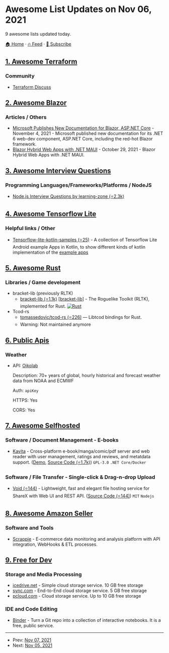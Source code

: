 # Awesome List Updates on Nov 06, 2021

9 awesome lists updated today.

[🏠 Home](/README.md) · [🔥 Feed](https://test.trackawesomelist.com/feed.xml) · [📮 Subscribe](https://trackawesomelist.us17.list-manage.com/subscribe?u=d2f0117aa829c83a63ec63c2f&id=36a103854c)



## [1. Awesome Terraform](/content/shuaibiyy/awesome-terraform/README.md)

### Community

*   [Terraform Discuss](https://discuss.hashicorp.com/c/terraform-core/27)

## [2. Awesome Blazor](/content/AdrienTorris/awesome-blazor/README.md)

### Articles / Others

*   [Microsoft Publishes New Documentation for Blazor, ASP.NET Core](https://visualstudiomagazine.com/articles/2021/11/04/new-aspnet-core-docs.aspx) - November 4, 2021 - Microsoft published new documentation for its .NET 6 web-dev component, ASP.NET Core, including the red-hot Blazor framework.
*   [Blazor Hybrid Web Apps with .NET MAUI](https://www.codemag.com/article/2111092) - October 29, 2021 - Blazor Hybrid Web Apps with .NET MAUI.

## [3. Awesome Interview Questions](/content/DopplerHQ/awesome-interview-questions/README.md)

### Programming Languages/Frameworks/Platforms / NodeJS

*   [Node.js Interview Questions by learning-zone (⭐2.3k)](https://github.com/learning-zone/nodejs-interview-questions)

## [4. Awesome Tensorflow Lite](/content/margaretmz/awesome-tensorflow-lite/README.md)

### Helpful links / Other

*   [Tensorflow-lite-kotlin-samples (⭐25)](https://github.com/SunitRoy2703/Tensorflow-lite-kotlin-samples) - A collection of Tensorflow Lite Android example Apps in Kotlin, to show different kinds of kotlin implementation of the [example apps](https://www.tensorflow.org/lite/examples)

## [5. Awesome Rust](/content/rust-unofficial/awesome-rust/README.md)

### Libraries / Game development

*   bracket-lib (previously RLTK)
    *   [bracket-lib (⭐1.1k)](https://github.com/amethyst/bracket-lib) \[[bracket-lib](https://crates.io/crates/bracket-lib)] - The Roguelike Toolkit (RLTK), implemented for Rust. [![Rust](https://github.com/amethyst/bracket-lib/actions/workflows/rust.yml/badge.svg)](https://github.com/amethyst/bracket-lib/actions/workflows/rust.yml)
*   Tcod-rs
    *   [tomassedovic/tcod-rs (⭐226)](https://github.com/tomassedovic/tcod-rs) — Libtcod bindings for Rust.
    *   Warning: Not maintained anymore

## [6. Public Apis](/content/public-apis/public-apis/README.md)

### Weather

- API: [Oikolab](https://docs.oikolab.com)

  Description: 70+ years of global, hourly historical and forecast weather data from NOAA and ECMWF

  Auth: `apiKey`

  HTTPS: Yes

  CORS: Yes



## [7. Awesome Selfhosted](/content/awesome-selfhosted/awesome-selfhosted/README.md)

### Software / Document Management - E-books

*   [Kavita](https://www.kavitareader.com/) - Cross-platform e-book/manga/comic/pdf server and web reader with user management, ratings and reviews, and metatdata support. ([Demo](https://wiki.kavitareader.com/en/kavita-demo), [Source Code (⭐1.7k)](https://github.com/Kareadita/Kavita)) `GPL-3.0` `.NET Core/Docker`

### Software / File Transfer - Single-click & Drag-n-drop Upload

*   [Void (⭐144)](https://github.com/AlphaNecron/Void) - Lightweight, fast and elegant file hosting service for ShareX with Web UI and REST API. ([Source Code (⭐144)](https://github.com/AlphaNecron/Void/)) `MIT` `Nodejs`

## [8. Awesome Amazon Seller](/content/ScaleLeap/awesome-amazon-seller/README.md)

### Software and Tools

*   [Scrappie](https://scrappie.app) - E-commerce data monitoring and analysis platform with API integration, WebHooks & ETL processes.

## [9. Free for Dev](/content/ripienaar/free-for-dev/README.md)

### Storage and Media Processing

*   [icedrive.net](https://www.icedrive.net/) - Simple cloud storage service. 10 GB free storage
*   [sync.com](https://www.sync.com/) - End-to-End cloud storage service. 5 GB free storage
*   [pcloud.com](https://www.pcloud.com/) - Cloud storage service. Up to 10 GB free storage

### IDE and Code Editing

*   [Binder](https://mybinder.org/) - Turn a Git repo into a collection of interactive notebooks. It is a free, public service.

---

- Prev: [Nov 07, 2021](/content/2021/11/07/README.md)
- Next: [Nov 05, 2021](/content/2021/11/05/README.md)